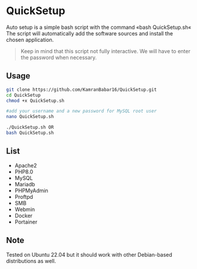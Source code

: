 # QuickSetup

Auto setup is a simple bash script with the command «bash QuickSetup.sh«
The script will automatically add the software sources and install the chosen application.

> Keep in mind that this script not fully interactive. We will have to enter the password when necessary.


## Usage

```bash
git clone https://github.com/KamranBabar16/QuickSetup.git
cd QuickSetup
chmod +x QuickSetup.sh

#add your username and a new password for MySQL root user
nano QuickSetup.sh

./QuickSetup.sh OR 
bash QuickSetup.sh
```

## List

* Apache2
* PHP8.0
* MySQL
* Mariadb
* PHPMyAdmin
* Proftpd
* SMB
* Webmin
* Docker
* Portainer

## Note

Tested on Ubuntu 22.04 but it should work with other Debian-based distributions as well.
